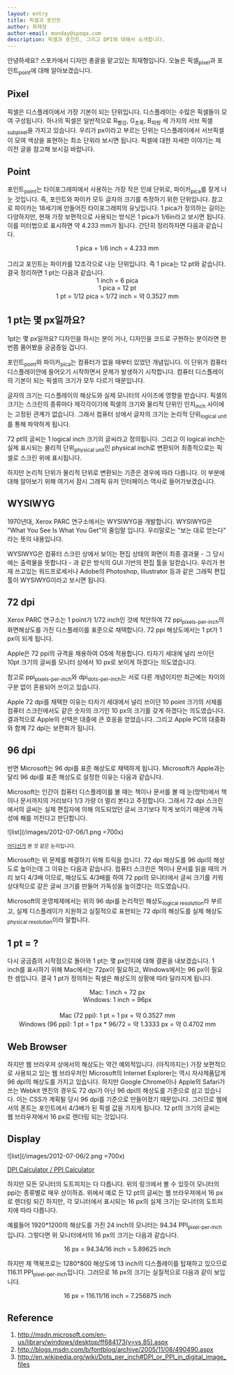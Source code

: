 ```yaml
---
layout: entry
title: 픽셀과 포인트
author: 최재형
author-email: monday@spoqa.com
description: 픽셀과 포인트, 그리고 DPI에 대해서 소개합니다.
---
```


안녕하세요? 스포카에서 디자인 총괄을 맡고있는 최재형입니다. 오늘은 픽셀<sub>pixel</sub>과 포인트<sub>point</sub>에 대해 알아보겠습니다.

Pixel
---
픽셀은 디스플레이에서 가장 기본이 되는 단위입니다. 디스플레이는 수많은 픽셀들이 모여 구성됩니다. 하나의 픽셀은 일반적으로 R<sub>빨강</sub>, G<sub>초록</sub>, B<sub>파랑</sub> 세 가지의 서브 픽셀<sub>subpixel</sub>을 가지고 있습니다. 우리가 px이라고 부르는 단위는 디스플레이에서 서브픽셀이 모여 색상을 표현하는 최소 단위라 보시면 됩니다. 픽셀에 대한 자세한 이야기는 제 이전 글을 참고해 보시길 바랍니다.

Point
---
포인트<sub>point</sub>는 타이포그래피에서 사용하는 가장 작은 인쇄 단위로, 파이카<sub>pica</sub>를 잘게 나눈 것입니다. 즉, 포인트와 파이카 모두 글자의 크기를 측정하기 위한 단위입니다. 참고로 파이카는 18세기에 만들어진 타이포그래피의 유닛입니다. 1 pica가 정의하는 길이는 다양하지만, 현재 가장 보편적으로 사용되는 방식은 1 pica가 1/6in라고 보시면 됩니다. 이를 미터법으로 표시하면 약 4.233 mm가 됩니다. 간단히 정리하자면 다음과 같습니다.

<center>1 pica = 1/6 inch = 4.233 mm</center>
<br>
그리고 포인트는 파이카를 12조각으로 나눈 단위입니다. 즉 1 pica는 12 pt와 같습니다. 결국 정리하면 1 pt는 다음과 같습니다.

<center>1 inch = 6 pica
<br>
1 pica = 12 pt
<br>
1 pt = 1/12 pica = 1/72 inch = 약 0.3527 mm
</center>

1 pt는 몇 px일까요?
---
1pt는 몇 px일까요? 디자인을 하시는 분이 거나, 디자인을 코드로 구현하는 분이라면 한 번쯤 품어봤을 궁굼증일 겁니다. 

포인트<sub>point</sub>와 파이카<sub>pica</sub>는 컴퓨터가 없을 때부터 있었던 개념입니다. 이 단위가 컴퓨터 디스플레이안에 들어오기 시작하면서 문제가 발생하기 시작합니다. 컴퓨터 디스플레이의 기본이 되는 픽셀의 크기가 모두 다르기 때문입니다.

글자의 크기는 디스플레이의 해상도와 실제 모니터의 사이즈에 영향을 받습니다. 픽셀의 크기는 스크린의 종류마다 제각각이기에 픽셀의 크기와 물리적 단위인 인치<sub>inch</sub> 사이에는 고정된 관계가 없습니다. 그래서 컴퓨터 상에서 글자의 크기는 논리적 단위<sub>logical unit</sub>를 통해 파악하게 됩니다. 

72 pt의 글씨는 1 logical inch 크기의 글씨라고 정의됩니다. 그리고 이 logical inch는 실제 표시되는 물리적 단위<sub>physical unit</sub>인 physical inch로 변환되어 최종적으로는 픽셀로 스크린 위에 표시됩니다.

하지만 논리적 단위가 물리적 단위로 변환되는 기준은 경우에 따라 다릅니다. 이 부분에 대해 알아보기 위해 여기서 잠시 그래픽 유저 인터페이스 역사로 들어가보겠습니다.

WYSIWYG
---
1970년대, Xerox PARC 연구소에서는 WYSIWYG을 개발합니다. WYSIWYG은 "What You See Is What You Get"의 줄임말 입니다. 우리말로는 "보는 대로 얻는다" 라는 뜻의 내용입니다. 

WYSIWYG은 컴퓨터 스크린 상에서 보이는 편집 상태의 화면이 최종 결과물 - 그 당시에는 출력물을 뜻합니다 - 과 같은 방식의 GUI 기반의 편집 툴을 일컫습니다. 우리가 현재 쓰고있는 워드프로세서나 Adobe의 Photoshop, Illustrator 등과 같은 그래픽 편집 툴이 WYSIWYG이라고 보시면 됩니다.


72 dpi
---
Xerox PARC 연구소는 1 point가 1/72 inch인 것에 착안하여 72 ppi<sub>pixels-per-inch</sub>의 화면해상도를 가진 디스플레이를 표준으로 채택합니다. 72 ppi 해상도에서는 1 pt가 1 px이 되게 됩니다. 

Apple은 72 ppi의 규격을 채용하여 OS에 적용합니다. 타자기 세대에 널리 쓰이던 10pt 크기의 글씨를 모니터 상에서 10 px로 보이게 하겠다는 의도였습니다. 

참고로 ppi<sub>pixels-per-inch</sub>와 dpi<sub>dots-per-inch</sub>는 서로 다른 개념이지만 최근에는 차이의 구분 없이 혼용되어 쓰이고 있습니다.

Apple 72 dpi를 채택한 이유는 타자기 세대에서 널리 쓰이던 10 point 크기의 서체를 컴퓨터 스크린에서도 같은 숫자의 크기인 10 px의 크기를 갖게 하겠다는 의도였습니다. 결과적으로 Apple의 선택은 대중에 큰 호응을 얻었습니다. 그리고 Apple PC의 대중화와 함께 72 dpi는 보편화가 됩니다.

96 dpi
---
반면 Microsoft는 96 dpi를 표준 해상도로 채택하게 됩니다. Microsoft가 Apple과는 달리 96 dpi를 표준 해상도로 설정한 이유는 다음과 같습니다.

Microsoft는 인간이 컴퓨터 디스플레이를 볼 때는 책이나 문서를 볼 때 눈(망막)에서 책이나 문서까지의 거리보다 1/3 가량 더 멀리 본다고 주장합니다. 그래서 72 dpi 스크린에서의 글씨는 실제 편집자에 의해 의도되었던 글씨 크기보다 작게 보이기 때문에 가독성에 해를 끼친다고 판단합니다.

![list](/images/2012-07-06/1.png =700x)

<sub><a href="http://cdn.iphonehacks.com/wp-content/uploads/2012/03/apple-new-ipad-retina-display-math.jpg">어디선가</a> 본 것 같은 논리입니다.</sub></center>

Microsoft는 위 문제를 해결하기 위해 트릭을 씁니다. 72 dpi 해상도를 96 dpi의 해상도로 높이는데 그 이유는 다음과 같습니다. 컴퓨터 스크린은 책이나 문서를 읽을 때의 거리 보다 4/3배 이므로, 해상도도 4/3배를 하여 72 ppi의 모니터에서 글씨 크기를 키워 상대적으로 같은 글씨 크기를 만들어 가독성을 높이겠다는 의도였습니다.

Microsoft의 운영체제에서는 위의 96 dpi를 논리적인 해상도<sub>logical resolution</sub>라 부르고, 실제 디스플레이가 지원하고 실질적으로 표현되는 72 dpi의 해상도를 실제 해상도<sub>physical resolution</sub>이라 말합니다.

1 pt = ?
---
다시 궁금즘의 시작점으로 돌아와 1 pt는 몇 px인지에 대해 결론을 내보겠습니다. 1 inch를 표시하기 위해 Mac에서는 72px이 필요하고, Windows에서는 96 px이 필요한 셈입니다. 결국 1 pt가 정의하는 픽셀은 해상도의 상황에 따라 달라지게 됩니다. 

<center>
Mac: 1 inch = 72 px
<br>
Windows: 1 inch = 96px
<br>
<br>
Mac (72 ppi): 1 pt = 1 px = 약 0.3527 mm
<br>
Windows (96 ppi): 1 pt = 1 px * 96/72 = 약 1.3333 px = 약 0.4702 mm
</center>

Web Browser
---
하지만 웹 브라우져 상에서의 해상도는 약간 예외적입니다. (아직까지는) 가장 보편적으로 사용되고 있는 웹 브라우저인 Microsoft의 Internet Explorer는 역시 자사제품답게 96 dpi의 해상도를 가지고 있습니다. 하지만 Google Chrome이나 Apple의 Safari가 쓰는 Webkit 엔진의 경우도 72 dpi가 아닌 96 dpi의 해상도를 기준으로 삼고 있습니다. 이는 CSS가 계획될 당시 96 dpi를 기준으로 만들어졌기 때문입니다. 그러므로 웹에서의 폰트는 포인트에서 4/3배가 된 픽셀 값을 가지게 됩니다. 12 pt의 크기의 글씨는 웹 브라우져에서 16 px로 렌더링 되는 것입니다.

Display
---

![list](/images/2012-07-06/2.png =700x)

<a href="http://members.ping.de/~sven/dpi.html">DPI Calculator / PPI Calculator</a>

하지만 모든 모니터의 도트피치는 다 다릅니다. 위의 링크에서 볼 수 있듯이 모니터의 ppi는 종류별로 매우 상이하죠. 위에서 예로 든 12 pt의 글씨는 웹 브라우져에서 16 px로 렌더링 되긴 하지만, 각 모니터에서 표시되는 16 px의 실제 크기는 모니터의 도트피치에 따라 다릅니다. 

예를들어 1920*1200의 해상도를 가진 24 inch의 모니터는 94.34 PPI<sub>pixel-per-inch</sub>입니다. 그렇다면 위 모니터에서의 16 px의 크기는 다음과 같습니다.

<center>16 px = 94.34/16 inch = 5.89625 inch</center>

하지만 제 맥북프로는 1280*800 해상도에 13 inch의 디스플레이를 탑재하고 있으므로 116.11 PPI<sub>pixel-per-inch</sub>입니다. 그러므로 16 px의 크기는 실질적으로 다음과 같이 보입니다.

<center>16 px = 116.11/16 inch = 7.256875 inch</center>

Reference
---
1.	<a href="http://msdn.microsoft.com/en-us/library/windows/desktop/ff684173(v=vs.85).aspx">http://msdn.microsoft.com/en-us/library/windows/desktop/ff684173(v=vs.85).aspx</a>
2.	<a href="http://blogs.msdn.com/b/fontblog/archive/2005/11/08/490490.aspx">http://blogs.msdn.com/b/fontblog/archive/2005/11/08/490490.aspx</a>
3.	<a href="http://en.wikipedia.org/wiki/Dots_per_inch#DPI_or_PPI_in_digital_image_files">http://en.wikipedia.org/wiki/Dots_per_inch#DPI_or_PPI_in_digital_image_files</a>
